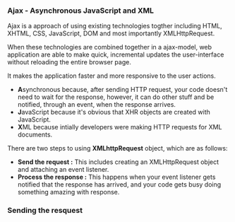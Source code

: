 ### Ajax - Asynchronous JavaScript and XML


Ajax is a approach of using existing technologies togther including HTML, XHTML, CSS, JavaScript, DOM and most importantly XMLHttpRequest.

When these technologies are combined together in a ajax-model, web application are able to make quick, incremental updates the user-interface without reloading the entire browser page.

It makes the application faster and more responsive to the user actions.


+ **A**synchronous because, after sending HTTP request, your code doesn't need to wait for the response, however, it can do other stuff and be notified, through an event, when the response arrives.
+ **J**avaScript because it's obvious that XHR objects are created with JavaScript.
+ **X**ML because intially developers were making HTTP requests for XML documents.


There are two steps to using **XMLhttpRequest** object, which are as follows:

+ **Send the request :** This includes creating an XMLHttpRequest object and attaching an event listener.
+ **Process the response :** This happens when your event listener gets notified that the response has arrived, and your code gets busy doing something amazing with response.

### Sending the resquest
